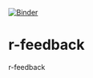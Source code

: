 [![Binder](https://mybinder.org/badge_logo.svg)](https://mybinder.org/v2/gh/merrygoat/r-feedback/master?filepath=rstudio)

# r-feedback
r-feedback
